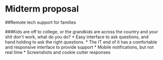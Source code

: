 # Midterm proposal
##Remote tech support for families

###Kids are off to college, or the grandkids are across the country and your shit don't work, what do you do?
	* Easy interface to ask questions, and hand holding to ask the right questions.
	* The IT end of it has a comfortable and responsive interface to provide support
	* Mobile notifications, but not real time
	* Screenshots and cookie cutter responses